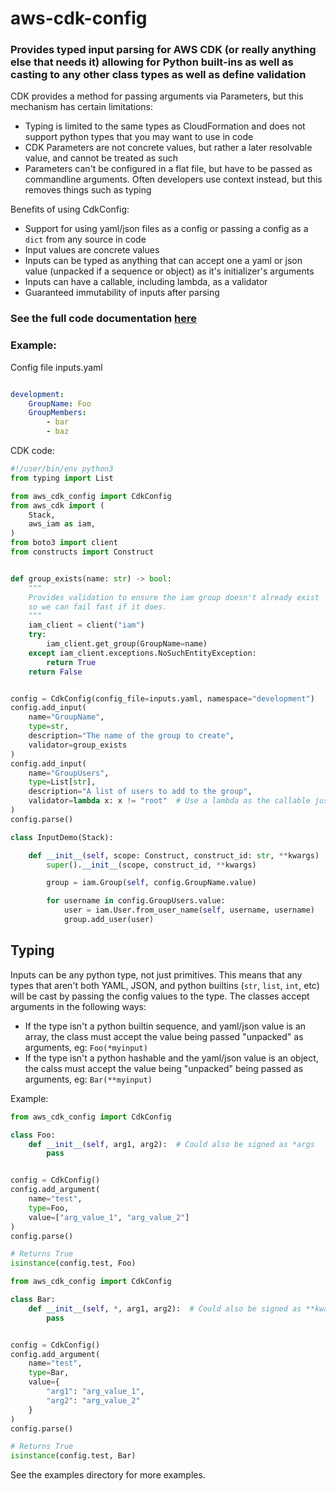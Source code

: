 # aws-cdk-config

### Provides typed input parsing for AWS CDK (or really anything else that needs it) allowing for Python built-ins as well as casting to any other class types as well as define validation

CDK provides a method for passing arguments via Parameters, but this mechanism has certain limitations:

* Typing is limited to the same types as CloudFormation and does not support python types that you may want to use in code
* CDK Parameters are not concrete values, but rather a later resolvable value, and cannot be treated as such
* Parameters can't be configured in a flat file, but have to be passed as commandline arguments. Often developers use context instead, but this removes things such as typing

Benefits of using CdkConfig:

* Support for using yaml/json files as a config or passing a config as a `dict` from any source in code
* Input values are concrete values
* Inputs can be typed as anything that can accept one a yaml or json value (unpacked if a sequence or object) as it's initializer's arguments
* Inputs can have a callable, including lambda, as a validator
* Guaranteed immutability of inputs after parsing


### See the full code documentation [here](https://mathewmoon.github.io/aws-cdk-config/)

### Example:

Config file inputs.yaml
```yaml

development:
    GroupName: Foo
    GroupMembers:
        - bar
        - baz
```

CDK code:
```python
#!/user/bin/env python3
from typing import List

from aws_cdk_config import CdkConfig
from aws_cdk import (
    Stack,
    aws_iam as iam,
)
from boto3 import client
from constructs import Construct


def group_exists(name: str) -> bool:
    """
    Provides validation to ensure the iam group doesn't already exist
    so we can fail fast if it does.
    """
    iam_client = client("iam")
    try:
        iam_client.get_group(GroupName=name)
    except iam_client.exceptions.NoSuchEntityException:
        return True
    return False


config = CdkConfig(config_file=inputs.yaml, namespace="development")
config.add_input(
    name="GroupName",
    type=str,
    description="The name of the group to create",
    validator=group_exists
)
config.add_input(
    name="GroupUsers",
    type=List[str],
    description="A list of users to add to the group",
    validator=lambda x: x != "root"  # Use a lambda as the callable just to keep it simple
)
config.parse()

class InputDemo(Stack):

    def __init__(self, scope: Construct, construct_id: str, **kwargs) -> None:
        super().__init__(scope, construct_id, **kwargs)

        group = iam.Group(self, config.GroupName.value)

        for username in config.GroupUsers.value:
            user = iam.User.from_user_name(self, username, username)
            group.add_user(user)

```

## Typing
Inputs can be any python type, not just primitives. This means that any types that aren't both YAML, JSON, and python builtins (`str`, `list`, `int`, etc) will be cast by passing the config values to the type. The classes accept arguments in the following ways:

* If the type isn't a python builtin sequence, and yaml/json value is an array, the class must accept the value being passed "unpacked" as arguments, eg: `Foo(*myinput)`
* If the type isn't a python hashable and the yaml/json value is an object, the calss must accept the value being "unpacked" being passed as arguments, eg: `Bar(**myinput)`

Example:
```python
from aws_cdk_config import CdkConfig

class Foo:
    def __init__(self, arg1, arg2):  # Could also be signed as *args
        pass


config = CdkConfig()
config.add_argument(
    name="test",
    type=Foo,
    value=["arg_value_1", "arg_value_2"]
)
config.parse()

# Returns True
isinstance(config.test, Foo)

```

```python
from aws_cdk_config import CdkConfig

class Bar:
    def __init__(self, *, arg1, arg2):  # Could also be signed as **kwargs
        pass


config = CdkConfig()
config.add_argument(
    name="test",
    type=Bar,
    value={
        "arg1": "arg_value_1",
        "arg2": "arg_value_2"
    }
)
config.parse()

# Returns True
isinstance(config.test, Bar)
```

See the examples directory for more examples.